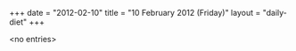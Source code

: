 +++
date = "2012-02-10"
title = "10 February 2012 (Friday)"
layout = "daily-diet"
+++

<p>&lt;no entries&gt;</p>